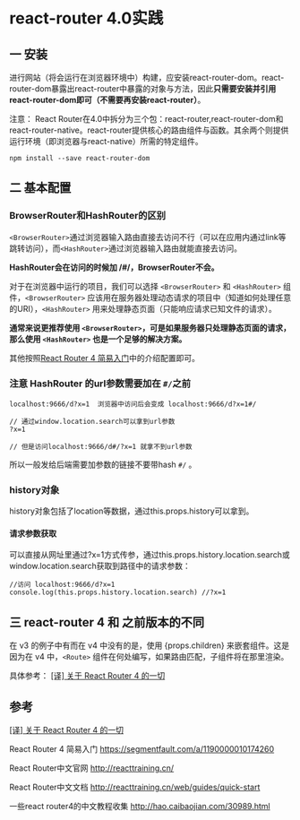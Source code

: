 # react-router 4.0实践

## 一 安装
进行网站（将会运行在浏览器环境中）构建，应安装react-router-dom。react-router-dom暴露出react-router中暴露的对象与方法，因此**只需要安装并引用react-router-dom即可（不需要再安装react-router）**。

注意：
React Router在4.0中拆分为三个包：react-router,react-router-dom和react-router-native。react-router提供核心的路由组件与函数。其余两个则提供运行环境（即浏览器与react-native）所需的特定组件。



```
npm install --save react-router-dom
```

## 二 基本配置

### BrowserRouter和HashRouter的区别

`<BrowserRouter>`通过浏览器输入路由直接去访问不行（可以在应用内通过link等跳转访问），而`<HashRouter>`通过浏览器输入路由就能直接去访问。

**HashRouter会在访问的时候加 /#/，BrowserRouter不会。**

对于在浏览器中运行的项目，我们可以选择 `<BrowserRouter>` 和 `<HashRouter>` 组件，`<BrowserRouter>` 应该用在服务器处理动态请求的项目中（知道如何处理任意的URI），`<HashRouter>` 用来处理静态页面（只能响应请求已知文件的请求）。

**通常来说更推荐使用 `<BrowserRouter>`，可是如果服务器只处理静态页面的请求，那么使用 `<HashRouter>` 也是一个足够的解决方案。**




其他按照[React Router 4 简易入门](https://segmentfault.com/a/1190000010174260)中的介绍配置即可。


### 注意 HashRouter 的url参数需要加在 `#/`之前



```
localhost:9666/d?x=1  浏览器中访问后会变成 localhost:9666/d?x=1#/

// 通过window.location.search可以拿到url参数
?x=1

// 但是访问localhost:9666/d#/?x=1 就拿不到url参数

```

所以一般发给后端需要加参数的链接不要带hash `#/` 。


### history对象
history对象包括了location等数据，通过this.props.history可以拿到。

#### 请求参数获取
可以直接从网址里通过?x=1方式传参，通过this.props.history.location.search或window.location.search获取到路径中的请求参数：



```
//访问 localhost:9666/d?x=1
console.log(this.props.history.location.search) //?x=1
```


## 三 react-router 4 和 之前版本的不同

在 v3 的例子中有而在 v4 中没有的是，使用 {props.children} 来嵌套组件。这是因为在 v4 中，`<Route>` 组件在何处编写，如果路由匹配，子组件将在那里渲染。

具体参考：
[[译] 关于 React Router 4 的一切
](https://juejin.im/post/5995a2506fb9a0249975a1a4)





## 参考
[[译] 关于 React Router 4 的一切
](https://juejin.im/post/5995a2506fb9a0249975a1a4)

React Router 4 简易入门
https://segmentfault.com/a/1190000010174260

React Router中文官网
http://reacttraining.cn/

React Router中文文档
http://reacttraining.cn/web/guides/quick-start

一些react router4的中文教程收集
http://hao.caibaojian.com/30989.html